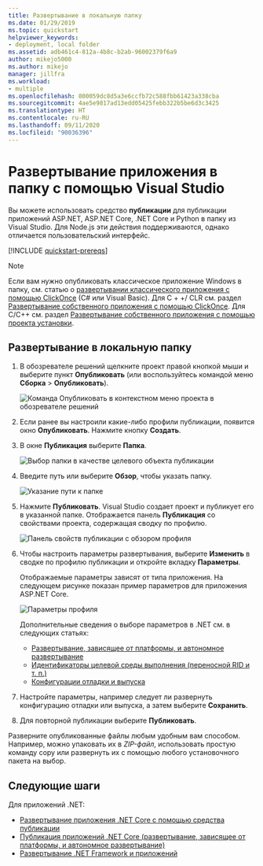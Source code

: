 ```yaml
---
title: Развертывание в локальную папку
ms.date: 01/29/2019
ms.topic: quickstart
helpviewer_keywords:
- deployment, local folder
ms.assetid: adb461c4-812a-4b8c-b2ab-96002379f6a9
author: mikejo5000
ms.author: mikejo
manager: jillfra
ms.workload:
- multiple
ms.openlocfilehash: 800059dc8d5a3e6ccfb72c588fbb61423a338cba
ms.sourcegitcommit: 4ae5e9817ad13edd05425febb322b5be6d3c3425
ms.translationtype: HT
ms.contentlocale: ru-RU
ms.lasthandoff: 09/11/2020
ms.locfileid: "90036396"
---
```

# <a name="deploy-an-app-to-a-folder-using-visual-studio"></a>Развертывание приложения в папку с помощью Visual Studio

Вы можете использовать средство **публикации** для публикации приложений ASP.NET, ASP.NET Core, .NET Core и Python в папку из Visual Studio. Для Node.js эти действия поддерживаются, однако отличается пользовательский интерфейс.

[!INCLUDE [quickstart-prereqs](includes/quickstart-prereqs.md)]

> [!NOTE]
> Если вам нужно опубликовать классическое приложение Windows в папку, см. статью о [развертывании классического приложения с помощью ClickOnce](how-to-publish-a-clickonce-application-using-the-publish-wizard.md) (C# или Visual Basic). Для C + +/ CLR см. раздел [Развертывание собственного приложения с помощью ClickOnce](/cpp/windows/clickonce-deployment-for-visual-cpp-applications). Для C/C++ см. раздел [Развертывание собственного приложения с помощью проекта установки](/cpp/windows/walkthrough-deploying-a-visual-cpp-application-by-using-a-setup-project).

## <a name="deploy-to-a-local-folder"></a>Развертывание в локальную папку

1. В обозревателе решений щелкните проект правой кнопкой мыши и выберите пункт **Опубликовать** (или воспользуйтесь командой меню **Сборка** > **Опубликовать**).

    ![Команда Опубликовать в контекстном меню проекта в обозревателе решений](../deployment/media/quickstart-publish.png "Выбор команды Опубликовать")

1. Если ранее вы настроили какие-либо профили публикации, появится окно **Опубликовать**. Нажмите кнопку **Создать**.

1. В окне **Публикация** выберите **Папка**.

    ![Выбор папки в качестве целевого объекта публикации](../deployment/media/quickstart-publish-folder-new.png "Выбор папки")

1. Введите путь или выберите **Обзор**, чтобы указать папку.

    ![Указание пути к папке](../deployment/media/quickstart-publish-folder-path.png "Выбор папки")

1. Нажмите **Публиковать**. Visual Studio создает проект и публикует его в указанной папке. Отображается панель **Публикация** со свойствами проекта, содержащая сводку по профилю.

    ![Панель свойств публикации с обзором профиля](../deployment/media/quickstart-publish-folder-summary.png)

1. Чтобы настроить параметры развертывания, выберите **Изменить** в сводке по профилю публикации и откройте вкладку **Параметры**.

   Отображаемые параметры зависят от типа приложения. На следующем рисунке показан пример параметров для приложения ASP.NET Core.

    ![Параметры профиля](../deployment/media/quickstart-profile-settings.png "Параметры профиля")

    Дополнительные сведения о выборе параметров в .NET см. в следующих статьях:

    - [Развертывание, зависящее от платформы, и автономное развертывание](/dotnet/core/deploying/)
    - [Идентификаторы целевой среды выполнения (переносной RID и т. п.)](/dotnet/core/rid-catalog)
    - [Конфигурации отладки и выпуска](../ide/understanding-build-configurations.md)

1. Настройте параметры, например следует ли развернуть конфигурацию отладки или выпуска, а затем выберите **Сохранить**.

1. Для повторной публикации выберите **Публиковать**.

Разверните опубликованные файлы любым удобным вам способом. Например, можно упаковать их в *ZIP-файл*, использовать простую команду copy или развернуть их с помощью любого установочного пакета на выбор.

## <a name="next-steps"></a>Следующие шаги

Для приложений .NET:

- [Развертывание приложения .NET Core с помощью средства публикации](/dotnet/core/deploying/deploy-with-vs)
- [Публикация приложений .NET Core (развертывание, зависящее от платформы, и автономное развертывание)](/dotnet/core/deploying/)
- [Развертывание .NET Framework и приложений](/dotnet/framework/deployment/)
